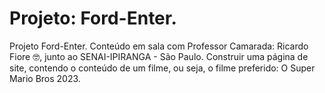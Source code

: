 # Projeto: Ford-Enter.
Projeto Ford-Enter. Conteúdo em sala com Professor Camarada: Ricardo Fiore 🤓, junto ao SENAI-IPIRANGA - São Paulo.
Construir uma página de site, contendo o conteúdo de um filme, ou seja, o filme preferido: O Super Mario Bros 2023.
